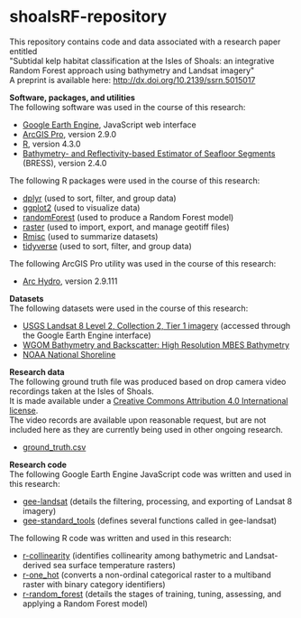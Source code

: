 # shoalsRF-repository
This repository contains code and data associated with a research paper entitled  
"Subtidal kelp habitat classification at the Isles of Shoals: an integrative Random Forest approach using bathymetry and Landsat imagery"  
A preprint is available here: http://dx.doi.org/10.2139/ssrn.5015017 

**Software, packages, and utilities**  
The following software was used in the course of this research:
- [Google Earth Engine](https://earthengine.google.com/), JavaScript web interface
- [ArcGIS Pro](https://www.esri.com/en-us/arcgis/products/arcgis-pro/overview), version 2.9.0
- [R](https://www.r-project.org/), version 4.3.0
- [Bathymetry- and Reflectivity-based Estimator of Seafloor Segments](https://www.hydroffice.org/bress/main) (BRESS), version 2.4.0

The following R packages were used in the course of this research:
- [dplyr](https://cran.r-project.org/web/packages/dplyr/index.html) (used to sort, filter, and group data)
- [ggplot2](https://cran.r-project.org/web/packages/ggplot2/index.html) (used to visualize data)
- [randomForest](https://cran.r-project.org/web/packages/randomForest/index.html) (used to produce a Random Forest model)
- [raster](https://cran.r-project.org/web/packages/raster/index.html) (used to import, export, and manage geotiff files)
- [Rmisc](https://cran.r-project.org/web/packages/Rmisc/index.html) (used to summarize datasets)
- [tidyverse](https://cran.r-project.org/web/packages/tidyverse/index.html) (used to sort, filter, and group data)

The following ArcGIS Pro utility was used in the course of this research:
- [Arc Hydro](https://www.esri.com/en-us/industries/water-resources/arc-hydro), version 2.9.111

**Datasets**  
The following datasets were used in the course of this research:
- [USGS Landsat 8 Level 2, Collection 2, Tier 1 imagery](https://developers.google.com/earth-engine/datasets/catalog/LANDSAT_LC08_C02_T1_L2) (accessed through the Google Earth Engine interface)
- [WGOM Bathymetry and Backscatter: High Resolution MBES Bathymetry](https://ccom.unh.edu/project/wgom-bathbackscatter)
- [NOAA National Shoreline](https://shoreline.noaa.gov/national.html)

**Research data**  
The following ground truth file was produced based on drop camera video recordings taken at the Isles of Shoals.  
It is made available under a [Creative Commons Attribution 4.0 International license](https://creativecommons.org/licenses/by/4.0/).  
The video records are available upon reasonable request, but are not included here as they are currently being used in other ongoing research.  
- [ground_truth.csv](https://github.com/c-tyler/shoalsRF-repository/blob/main/ground_truth.csv)

**Research code**  
The following Google Earth Engine JavaScript code was written and used in this research:
- [gee-landsat](https://github.com/c-tyler/shoalsRF-repository/blob/main/gee-landsat.md) (details the filtering, processing, and exporting of Landsat 8 imagery)
- [gee-standard_tools](https://github.com/c-tyler/shoalsRF-repository/blob/main/gee-standard_tools.md) (defines several functions called in gee-landsat)

The following R code was written and used in this research:
- [r-collinearity](https://github.com/c-tyler/shoalsRF-repository/blob/main/r-collinearity.md) (identifies collinearity among bathymetric and Landsat-derived sea surface temperature rasters)
- [r-one_hot](https://github.com/c-tyler/shoalsRF-repository/blob/main/r-one_hot.md) (converts a non-ordinal categorical raster to a multiband raster with binary category identifiers)
- [r-random_forest](https://github.com/c-tyler/shoalsRF-repository/blob/main/r-random_forest.md) (details the stages of training, tuning, assessing, and applying a Random Forest model)
